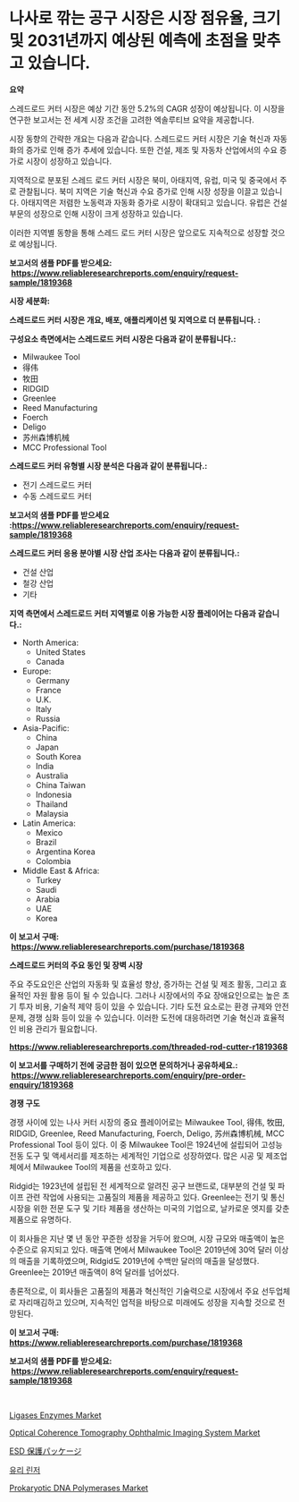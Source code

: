 <p><h1>나사로 깎는 공구 시장은 시장 점유율, 크기 및 2031년까지 예상된 예측에 초점을 맞추고 있습니다.</h1></p><p><strong>요약</strong></p>
<p><p>스레드로드 커터 시장은 예상 기간 동안 5.2%의 CAGR 성장이 예상됩니다. 이 시장을 연구한 보고서는 전 세계 시장 조건을 고려한 엑솔루티브 요약을 제공합니다. </p><p>시장 동향의 간략한 개요는 다음과 같습니다. 스레드로드 커터 시장은 기술 혁신과 자동화의 증가로 인해 증가 추세에 있습니다. 또한 건설, 제조 및 자동차 산업에서의 수요 증가로 시장이 성장하고 있습니다. </p><p>지역적으로 분포된 스레드 로드 커터 시장은 북미, 아태지역, 유럽, 미국 및 중국에서 주로 관찰됩니다. 북미 지역은 기술 혁신과 수요 증가로 인해 시장 성장을 이끌고 있습니다. 아태지역은 저렴한 노동력과 자동화 증가로 시장이 확대되고 있습니다. 유럽은 건설 부문의 성장으로 인해 시장이 크게 성장하고 있습니다. </p><p>이러한 지역별 동향을 통해 스레드 로드 커터 시장은 앞으로도 지속적으로 성장할 것으로 예상됩니다.</p></p>
<p><strong>보고서의 샘플 PDF를 받으세요: &nbsp;<a href="https://www.reliableresearchreports.com/enquiry/request-sample/1819368">https://www.reliableresearchreports.com/enquiry/request-sample/1819368</a></strong></p>
<p><strong>시장 세분화:</strong></p>
<p><strong> 스레드로드 커터 시장은 개요, 배포, 애플리케이션 및 지역으로 더 분류됩니다. :</strong></p>
<p><strong>구성요소 측면에서는 스레드로드 커터 시장은 다음과 같이 분류됩니다.:</strong></p>
<p><ul><li>Milwaukee Tool</li><li>得伟</li><li>牧田</li><li>RIDGID</li><li>Greenlee</li><li>Reed Manufacturing</li><li>Foerch</li><li>Deligo</li><li>苏州森博机械</li><li>MCC Professional Tool</li></ul></p>
<p><strong> 스레드로드 커터 유형별 시장 분석은 다음과 같이 분류됩니다.:</strong></p>
<p><ul><li>전기 스레드로드 커터</li><li>수동 스레드로드 커터</li></ul></p>
<p><strong>보고서의 샘플 PDF를 받으세요 :<a href="https://www.reliableresearchreports.com/enquiry/request-sample/1819368">https://www.reliableresearchreports.com/enquiry/request-sample/1819368</a></strong></p>
<p><strong> 스레드로드 커터 응용 분야별 시장 산업 조사는 다음과 같이 분류됩니다.:</strong></p>
<p><ul><li>건설 산업</li><li>철강 산업</li><li>기타</li></ul></p>
<p><strong>지역 측면에서 스레드로드 커터 지역별로 이용 가능한 시장 플레이어는 다음과 같습니다.:</strong></p>
<p><ul>
    <li>
        North America:
        <ul>
            <li>United States</li>
            <li>Canada</li>
        </ul>
    </li>
    <li>
        Europe:
        <ul>
            <li>Germany</li>
            <li>France</li>
            <li>U.K.</li>
            <li>Italy</li>
            <li>Russia</li>
        </ul>
    </li>
    <li>
        Asia-Pacific:
        <ul>
            <li>China</li>
            <li>Japan</li>
            <li>South Korea</li>
            <li>India</li>
            <li>Australia</li>
            <li>China Taiwan</li>
            <li>Indonesia</li>
            <li>Thailand</li>
            <li>Malaysia</li>
        </ul>
    </li>
    <li>
        Latin America:
        <ul>
            <li>Mexico</li>
            <li>Brazil</li>
            <li>Argentina Korea</li>
            <li>Colombia</li>
        </ul>
    </li>
    <li>
        Middle East & Africa:
        <ul>
            <li>Turkey</li>
            <li>Saudi</li>
            <li>Arabia</li>
            <li>UAE</li>
            <li>Korea</li>
        </ul>
    </li>
    </ul></p>
<p><strong>이 보고서 구매: &nbsp;<a href="https://www.reliableresearchreports.com/purchase/1819368">https://www.reliableresearchreports.com/purchase/1819368</a></strong></p>
<p><strong>스레드로드 커터의 주요 동인 및 장벽 시장</strong></p>
<p><p>주요 주도요인은 산업의 자동화 및 효율성 향상, 증가하는 건설 및 제조 활동, 그리고 효율적인 자원 활용 등이 될 수 있습니다. 그러나 시장에서의 주요 장애요인으로는 높은 초기 투자 비용, 기술적 제약 등이 있을 수 있습니다. 기타 도전 요소로는 환경 규제와 안전 문제, 경쟁 심화 등이 있을 수 있습니다. 이러한 도전에 대응하려면 기술 혁신과 효율적인 비용 관리가 필요합니다.</p></p>
<p><strong><a href="https://www.reliableresearchreports.com/threaded-rod-cutter-r1819368">https://www.reliableresearchreports.com/threaded-rod-cutter-r1819368</a></strong></p>
<p><strong>이 보고서를 구매하기 전에 궁금한 점이 있으면 문의하거나 공유하세요.: &nbsp;<a href="https://www.reliableresearchreports.com/enquiry/pre-order-enquiry/1819368">https://www.reliableresearchreports.com/enquiry/pre-order-enquiry/1819368</a></strong></p>
<p><strong>경쟁 구도</strong></p>
<p><p>경쟁 사이에 있는 나사 커터 시장의 중요 플레이어로는 Milwaukee Tool, 得伟, 牧田, RIDGID, Greenlee, Reed Manufacturing, Foerch, Deligo, 苏州森博机械, MCC Professional Tool 등이 있다. 이 중 Milwaukee Tool은 1924년에 설립되어 고성능 전동 도구 및 액세서리를 제조하는 세계적인 기업으로 성장하였다. 많은 시공 및 제조업체에서 Milwaukee Tool의 제품을 선호하고 있다.</p><p>Ridgid는 1923년에 설립된 전 세계적으로 알려진 공구 브랜드로, 대부분의 건설 및 파이프 관련 작업에 사용되는 고품질의 제품을 제공하고 있다. Greenlee는 전기 및 통신 시장을 위한 전문 도구 및 기타 제품을 생산하는 미국의 기업으로, 날카로운 엣지를 갖춘 제품으로 유명하다.</p><p>이 회사들은 지난 몇 년 동안 꾸준한 성장을 거두어 왔으며, 시장 규모와 매출액이 높은 수준으로 유지되고 있다. 매출액 면에서 Milwaukee Tool은 2019년에 30억 달러 이상의 매출을 기록하였으며, Ridgid도 2019년에 수백만 달러의 매출을 달성했다. Greenlee는 2019년 매출액이 8억 달러를 넘어섰다.</p><p>총론적으로, 이 회사들은 고품질의 제품과 혁신적인 기술력으로 시장에서 주요 선두업체로 자리매김하고 있으며, 지속적인 업적을 바탕으로 미래에도 성장을 지속할 것으로 전망된다.</p></p>
<p><strong>이 보고서 구매: &nbsp; <a href="https://www.reliableresearchreports.com/purchase/1819368">https://www.reliableresearchreports.com/purchase/1819368</a></strong></p>
<p><strong>보고서의 샘플 PDF를 받으세요: &nbsp;<a href="https://www.reliableresearchreports.com/enquiry/request-sample/1819368">https://www.reliableresearchreports.com/enquiry/request-sample/1819368</a></strong><strong></strong></p>
<p>&nbsp;</p>
<p><p><a href="https://issuu.com/reportprime-2/docs/ligases-enzymes-market-size-2030.pptx">Ligases Enzymes Market</a></p><p><a href="https://unruly-ladybug-44b.notion.site/Optical-Coherence-Tomography-Ophthalmic-Imaging-System-Market-Outlook-Industry-Overview-and-Forecas-ddd4062019ff4a499795d5a5d39cc4c1">Optical Coherence Tomography Ophthalmic Imaging System Market</a></p><p><a href="https://github.com/zjkmgcs938405/Market-Research-Report-List-1/blob/main/763621732588.md">ESD 保護パッケージ</a></p><p><a href="https://github.com/KellyLyncyh543964/Market-Research-Report-List-1/blob/main/466731529636.md">유리 린저</a></p><p><a href="https://issuu.com/reportprime-2/docs/prokaryotic-dna-polymerases-market-size-2030.pptx">Prokaryotic DNA Polymerases Market</a></p></p>